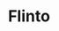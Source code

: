 ---
title: Flinto
intro: Create interactive and animated prototypes of app designs.
linkurl: http://flinto.com
category:
- Prototyping
- Animation
logo: "flinto.png"
---